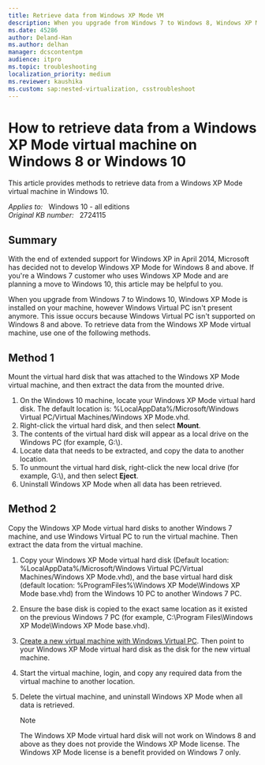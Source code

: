 ```yaml
---
title: Retrieve data from Windows XP Mode VM
description: When you upgrade from Windows 7 to Windows 8, Windows XP Mode is installed on your machine, however Windows Virtual PC isn't present anymore. This issue occurs because Windows Virtual PC isn't supported on Windows 8. To retrieve data from the Windows XP Mode virtual machine, perform the steps listed in this article.
ms.date: 45286
author: Deland-Han
ms.author: delhan
manager: dcscontentpm
audience: itpro
ms.topic: troubleshooting
localization_priority: medium
ms.reviewer: kaushika
ms.custom: sap:nested-virtualization, csstroubleshoot
---
```

# How to retrieve data from a Windows XP Mode virtual machine on Windows 8 or Windows 10

This article provides methods to retrieve data from a Windows XP Mode virtual machine in Windows 10.

_Applies to:_ &nbsp; Windows 10 - all editions  
_Original KB number:_ &nbsp; 2724115

## Summary

With the end of extended support for Windows XP in April 2014, Microsoft has decided not to develop Windows XP Mode for Windows 8 and above. If you're a Windows 7 customer who uses Windows XP Mode and are planning a move to Windows 10, this article may be helpful to you.  

When you upgrade from Windows 7 to Windows 10, Windows XP Mode is installed on your machine, however Windows Virtual PC isn't present anymore. This issue occurs because Windows Virtual PC isn't supported on Windows 8 and above. To retrieve data from the Windows XP Mode virtual machine, use one of the following methods.

## Method 1

Mount the virtual hard disk that was attached to the Windows XP Mode virtual machine, and then extract the data from the mounted drive.

1. On the Windows 10 machine, locate your Windows XP Mode virtual hard disk. The default location is: %LocalAppData%/Microsoft/Windows Virtual PC/Virtual Machines/Windows XP Mode.vhd.
2. Right-click the virtual hard disk, and then select **Mount**.
3. The contents of the virtual hard disk will appear as a local drive on the Windows PC (for example, G:\\).  
4. Locate data that needs to be extracted, and copy the data to another location.  
5. To unmount the virtual hard disk, right-click the new local drive (for example, G:\\), and then select **Eject**.
6. Uninstall Windows XP Mode when all data has been retrieved.

## Method 2

Copy the Windows XP Mode virtual hard disks to another Windows 7 machine, and use Windows Virtual PC to run the virtual machine. Then extract the data from the virtual machine.

1. Copy your Windows XP Mode virtual hard disk (Default location: %LocalAppData%/Microsoft/Windows Virtual PC/Virtual Machines/Windows XP Mode.vhd), and the base virtual hard disk (default location: %ProgramFiles%\Windows XP Mode\Windows XP Mode base.vhd) from the Windows 10 PC to another Windows 7 PC.  
2. Ensure the base disk is copied to the exact same location as it existed on the previous Windows 7 PC (for example, C:\Program Files\Windows XP Mode\Windows XP Mode base.vhd).  
3. [Create a new virtual machine with Windows Virtual PC](/previous-versions/windows/it-pro/windows-7/ee449426(v=ws.10)). Then point to your Windows XP Mode virtual hard disk as the disk for the new virtual machine.  
4. Start the virtual machine, login, and copy any required data from the virtual machine to another location.  
5. Delete the virtual machine, and uninstall Windows XP Mode when all data is retrieved.  

    > [!Note]
    > The Windows XP Mode virtual hard disk will not work on Windows 8 and above as they does not provide the Windows XP Mode license. The Windows XP Mode license is a benefit provided on Windows 7 only.
